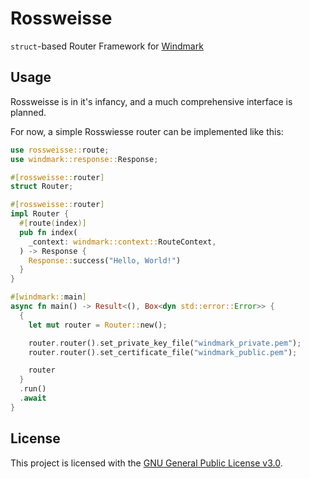 # Rossweisse

`struct`-based Router Framework for [Windmark](https://github.com/gemrest/windmark)

## Usage

Rossweisse is in it's infancy, and a much comprehensive interface is planned.

For now, a simple Rosswiesse router can be implemented like this:

```rust
use rossweisse::route;
use windmark::response::Response;

#[rossweisse::router]
struct Router;

#[rossweisse::router]
impl Router {
  #[route(index)]
  pub fn index(
    _context: windmark::context::RouteContext,
  ) -> Response {
    Response::success("Hello, World!")
  }
}

#[windmark::main]
async fn main() -> Result<(), Box<dyn std::error::Error>> {
  {
    let mut router = Router::new();

    router.router().set_private_key_file("windmark_private.pem");
    router.router().set_certificate_file("windmark_public.pem");

    router
  }
  .run()
  .await
}
```

## License

This project is licensed with the
[GNU General Public License v3.0](https://github.com/gemrest/windmark/blob/main/LICENSE).
